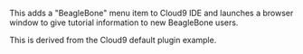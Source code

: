 This adds a "BeagleBone" menu item to Cloud9 IDE and launches a browser window
to give tutorial information to new BeagleBone users.

This is derived from the Cloud9 default plugin example.